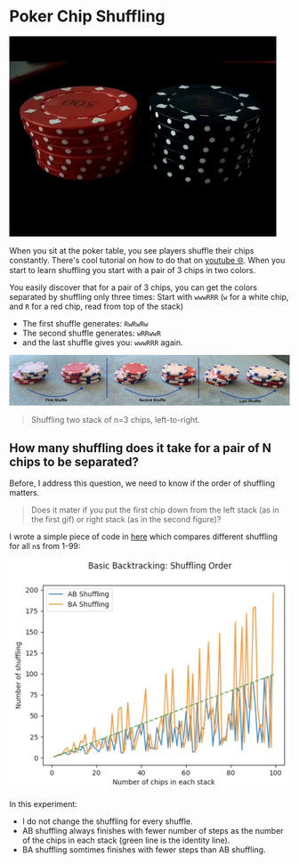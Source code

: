 # Poker Chip Shuffling

![shuffling_demo](images/shuffling_demo.gif)

When you sit at the poker table, you see players shuffle their chips constantly. There's cool tutorial on how to do that on [youtube 🌐](https://www.youtube.com/watch?v=pwfvsa1_3Qk). When you start to learn shuffling you start with a pair of 3 chips in two colors.

You easily discover that for a pair of 3 chips, you can get the colors separated by shuffling only three times:
Start with `wwwRRR` (`w` for a white chip, and `R` for a red chip, read from top of the stack)

- The first shuffle generates: `RwRwRw`
- The second shuffle generates: `wRRwwR`
- and the last shuffle gives you: `wwwRRR` again.

![n3_shuffling](images/n3_shuffling.jpg)
> Shuffling two stack of n=3 chips, left-to-right.


## How many shuffling does it take for a pair of N chips to be separated?

Before, I address this question, we need to know if the order of shuffling matters.

> Does it mater if you put the first chip down from the left stack (as in the first gif) or right stack (as in the second figure)?

I wrote a simple piece of code in [here](src/basic_backtrack.py) which compares different shuffling for all `n`s from 1-99:

![](images/res_backtrack_shuffling_order.png)

In this experiment: 
- I do not change the shuffling for every shuffle. 
- AB shuffling always finishes with fewer number of steps as the number of the chips in each stack (green line is the identity line).
- BA shuffling somtimes finishes with fewer steps than AB shuffling.